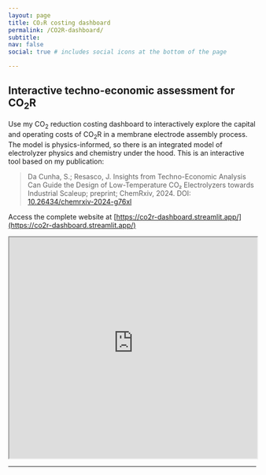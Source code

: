 ```yaml
---
layout: page
title: CO₂R costing dashboard
permalink: /CO2R-dashboard/
subtitle: 
nav: false
social: true # includes social icons at the bottom of the page

---
```


## Interactive techno-economic assessment for CO<sub>2</sub>R

Use my CO<sub>2</sub> reduction costing dashboard to interactively explore the capital and operating costs of CO<sub>2</sub>R in a membrane electrode assembly process. The model is physics-informed, so there is an integrated model of electrolyzer physics and chemistry under the hood. This is an interactive tool based on my publication:
> Da Cunha, S.; Resasco, J. Insights from Techno-Economic Analysis Can Guide the Design of Low-Temperature CO₂ Electrolyzers towards Industrial Scaleup; preprint; ChemRxiv, 2024. DOI: [10.26434/chemrxiv-2024-g76xl](https://doi.org/10.26434/chemrxiv-2024-g76xl)


Access the complete website at [https://co2r-dashboard.streamlit.app/](https://co2r-dashboard.streamlit.app/)


<iframe
  src="https://co2r-dashboard.streamlit.app/?embed=true"
  style="height: 450px; width: 100%;"></iframe>
  
<hr>